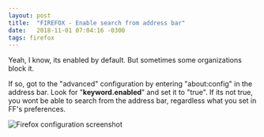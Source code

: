 ```yaml
---
layout: post
title:  "FIREFOX - Enable search from address bar"
date:   2018-11-01 07:04:16 -0300
tags: firefox 
---
```

Yeah, I know, its enabled by default. But sometimes some organizations block it.

If so, got to the "advanced" configuration by entering "about:config" in the address bar. Look for "**keyword.enabled**" and set it to "true". If its not true, you wont be able to search from the address bar, regardless what you set in FF's preferences.

![Firefox configuration screenshot](https://imgur.com/x9g9C5Z.png)

 
